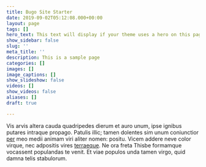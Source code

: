 ```yaml
---
title: Bugo Site Starter
date: 2019-09-02T05:12:08.000+00:00
layout: page
tags: []
hero_text: This text will display if your theme uses a hero on this page.
show_sidebar: false
slug: ''
meta_title: ''
description: This is a sample page
categories: []
images: []
image_captions: []
show_slideshow: false
videos: []
show_videos: false
aliases: []
draft: true

---
```

Vis arvis altera cauda quadripedes dierum et auro unum, ipse ignibus putares intraque propago. Patulis illic; tamen dolentes sim unum coniunctior [per](http://ulterius.com/ut) meo medii animam viri aliter nomen: positu. Vicem addere neve color virque, nec adpositis vires [terraeque](http://orbaest.io/dixit-versis.html). Ne ora freta Thisbe formamque vocassent populandas te venit. Et viae populos unda tamen virgo, quid damna telis stabulorum.
